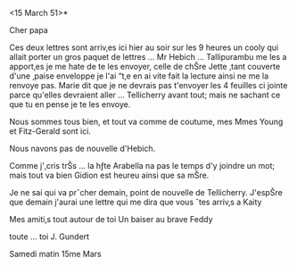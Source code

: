  <15 March 51>*

Cher papa

Ces deux lettres sont arriv‚es ici hier au soir sur les 9 heures un cooly qui allait porter un gros paquet de lettres … Mr Hebich … Tallipurambu me les a apport‚es je me hate de te les envoyer, celle de chŠre Jette ‚tant couverte d'une ‚paise enveloppe je l'ai “t‚e en ai vite fait la lecture ainsi ne me la renvoye pas. Marie dit que je ne devrais pas t'envoyer les 4 feuilles ci jointe parce qu'elles devraient aller … Tellicherry avant tout; mais ne sachant ce que tu en pense je te les envoye.

Nous sommes tous bien, et tout va comme de coutume, mes Mmes Young et Fitz-Gerald sont ici.

Nous navons pas de nouvelle d'Hebich.

Comme j'‚cris trŠs … la hƒte Arabella na pas le temps d'y joindre un mot; mais tout va bien Gidion est heureu ainsi que sa mŠre.

Je ne sai qui va prˆcher demain, point de nouvelle de Tellicherry. 
J'espŠre que demain j'aurai une lettre qui me dira que vous ˆtes arriv‚s a Kaity

Mes amiti‚s tout autour de toi Un baiser au brave Feddy

toute … toi
 J. Gundert

Samedi matin 15me Mars

